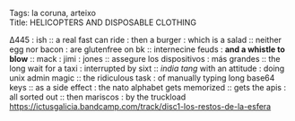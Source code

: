Tags: la coruna, arteixo       
Title: HELICOPTERS AND DISPOSABLE CLOTHING
  
∆445 : ish :: a real fast can ride : then a burger : which is a salad :: neither egg nor bacon : are glutenfree on bk :: internecine feuds : **and a whistle to blow** :: mack : jimi : jones :: assegure los dispositivos : más grandes :: the long wait for a taxi : interrupted by sixt :: _india tang_ with an attitude : doing unix admin magic :: the ridiculous task : of manually typing long base64 keys :: as a side effect : the nato alphabet gets memorized :: gets the apis : all sorted out :: then mariscos : by the truckload  
<https://ictusgalicia.bandcamp.com/track/disc1-los-restos-de-la-esfera>
